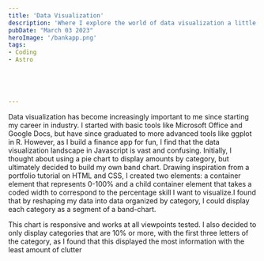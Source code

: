 ```yaml
---
title: 'Data Visualization'
description: 'Where I explore the world of data visualization a little bit at a time...'
pubDate: "March 03 2023"
heroImage: '/bankapp.png'
tags:
- Coding
- Astro





---
```

Data visualization has become increasingly important to me since starting my career in industry. I started with basic tools like Microsoft Office and Google Docs, but have since graduated to more advanced tools like ggplot in R. However, as I build a finance app for fun, I find that the data visualization landscape in Javascript is vast and confusing. Initially, I thought about using a pie chart to display amounts by category, but ultimately decided to build my own band chart. Drawing inspiration from a portfolio tutorial on HTML and CSS, I created two elements: a container element that represents 0-100% and a child container element that takes a coded width to correspond to the percentage skill I want to visualize.I found that by reshaping my data into data organized by category, I could display each category as a segment of a band-chart.
<p>This chart is responsive and works at all viewpoints tested. I also decided to only display categories that are 10% or more, with the first three letters of the category, as I found that this displayed the most information with the least amount of clutter</p>
<img
    src=
>

